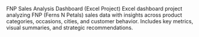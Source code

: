 FNP Sales Analysis Dashboard (Excel Project)
Excel dashboard project analyzing FNP (Ferns N Petals) sales data with insights across product categories, occasions, cities, and customer behavior. Includes key metrics, visual summaries, and strategic recommendations.
